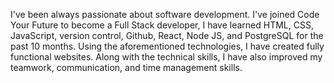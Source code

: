 I've  been always passionate about software development.  I've joined Code Your Future to become a Full Stack developer, I have learned HTML, CSS, JavaScript, version control, Github, React, Node JS, and PostgreSQL for the past 10 months. Using the aforementioned technologies, I have created fully functional websites. Along with the technical skills, I have also improved my teamwork, communication, and time management skills.

<!--
**Dawit-Dev/dawit-dev** is a ✨ _special_ ✨ repository because its `README.md` (this file) appears on your GitHub profile.

Here are some ideas to get you started:

- 🔭 I’m currently working on ...
- 🌱 I’m currently learning ...
- 👯 I’m looking to collaborate on ...
- 🤔 I’m looking for help with ...
- 💬 Ask me about ...
- 📫 How to reach me: ...
- 😄 Pronouns: ...
- ⚡ Fun fact: ...
-->
